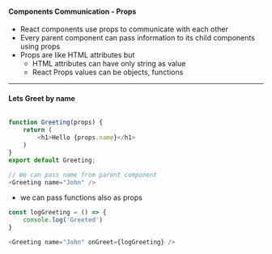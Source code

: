 ####  Components Communication - Props

- React components use props to communicate with each other
- Every parent component can pass information to its child components using props
- Props are  like HTML attributes but 
    - HTML attributes can have only string as value
    - React Props values can be objects, functions

---

#### Lets Greet by name

``` js []

function Greeting(props) {
    return (
        <h1>Hello {props.name}</h1>
    )
}
export default Greeting;

// We can pass name from parent component
<Greeting name="John" />
```
- we can pass functions also as props 

``` js [5]
const logGreeting = () => {
    console.log('Greeted')
}

<Greeting name="John" onGreet={logGreeting} />

```